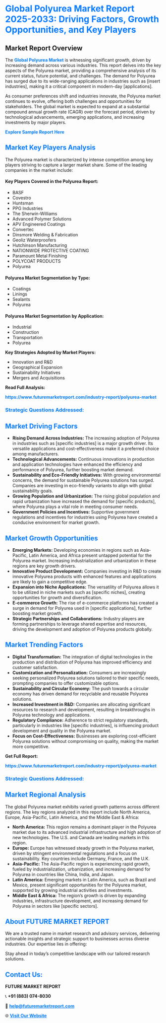 <h1 style="color: #007BFF;">Global Polyurea Market Report 2025-2033: Driving Factors, Growth Opportunities, and Key Players</h1>

<section id="overview">
<h2>Market Report Overview</h2>
<p>The <a href="https://www.futuremarketreport.com/industry-report/polyurea-market" style="color: #007BFF; text-decoration: none;"><strong>Global Polyurea Market</strong></a> is witnessing significant growth, driven by increasing demand across various industries. This report delves into the key aspects of the Polyurea market, providing a comprehensive analysis of its current status, future potential, and challenges. The demand for Polyurea has surged due to its wide-ranging applications in industries such as [insert industries], making it a critical component in modern-day [applications].</p>
<p>As consumer preferences shift and industries innovate, the Polyurea market continues to evolve, offering both challenges and opportunities for stakeholders. The global market is expected to expand at a substantial compound annual growth rate (CAGR) over the forecast period, driven by technological advancements, emerging applications, and increasing investments by major players.</p>
</section>

<section id="overview">
<p><a href="https://www.futuremarketreport.com/request-sample/reportId=27377" style="color: #007BFF; text-decoration: none;"><strong>Explore Sample Report Here</strong></a></p>
</section>

<section id="key-players">
<h2 style="color: #007BFF;">Market Key Players Analysis</h2>
<p>The Polyurea market is characterized by intense competition among key players striving to capture a larger market share. Some of the leading companies in the market include:</p>
<h4>Key Players Covered in the Polyurea Report:</h4>
<ul><li>BASF</li><li>Covestro</li><li>Huntsman</li><li>PPG Industries</li><li>The Sherwin-Williams</li><li>Advanced Polymer Solutions</li><li>APV Engineered Coatings</li><li>Convertec</li><li>Dinsmore Welding &amp; Fabrication</li><li>Geoliz Waterproofers</li><li>Hutchinson Manufacturing</li><li>NATIONWIDE PROTECTIVE COATING</li><li>Paramount Metal Finishing</li><li>POLYCOAT PRODUCTS</li><li>Polyurea</li></ul>
<h4>Polyurea Market Segmentation by Type:</h4>
<ul><li>Coatings</li><li>Linings</li><li>Sealants</li><li>Polyurea</li></ul>

<h4>Polyurea Market Segmentation by Application:</h4>
<ul><li>Industrial</li><li>Construction</li><li>Transportation</li><li>Polyurea</li></ul>
<p><strong>Key Strategies Adopted by Market Players:</strong></p>
<ul>
<li>Innovation and R&D</li>
<li>Geographical Expansion</li>
<li>Sustainability Initiatives</li>
<li>Mergers and Acquisitions</li>
</ul>
</section>

<section>
<p><strong>Read Full Analysis: </strong></p><a href="https://www.futuremarketreport.com/industry-report/polyurea-market" style="color: #007BFF; text-decoration: none;"><strong>https://www.futuremarketreport.com/industry-report/polyurea-market</strong></a>
<h3 style="color: #007BFF;">Strategic Questions Addressed:</h3>
</section>

<section id="driving-factors">
<h2 style="color: #007BFF;">Market Driving Factors</h2>
<ul>
<li><strong>Rising Demand Across Industries:</strong> The increasing adoption of Polyurea in industries such as [specific industries] is a major growth driver. Its versatile applications and cost-effectiveness make it a preferred choice among manufacturers.</li>
<li><strong>Technological Advancements:</strong> Continuous innovations in production and application technologies have enhanced the efficiency and performance of Polyurea, further boosting market demand.</li>
<li><strong>Sustainability and Eco-Friendly Initiatives:</strong> With growing environmental concerns, the demand for sustainable Polyurea solutions has surged. Companies are investing in eco-friendly variants to align with global sustainability goals.</li>
<li><strong>Growing Population and Urbanization:</strong> The rising global population and rapid urbanization have increased the demand for [specific products], where Polyurea plays a vital role in meeting consumer needs.</li>
<li><strong>Government Policies and Incentives:</strong> Supportive government regulations and incentives for industries using Polyurea have created a conducive environment for market growth.</li>
</ul>
</section>

<section id="growth-opportunities">
<h2 style="color: #007BFF;">Market Growth Opportunities</h2>
<ul>
<li><strong>Emerging Markets:</strong> Developing economies in regions such as Asia-Pacific, Latin America, and Africa present untapped potential for the Polyurea market. Increasing industrialization and urbanization in these regions are key growth drivers.</li>
<li><strong>Innovative Product Development:</strong> Companies investing in R&D to create innovative Polyurea products with enhanced features and applications are likely to gain a competitive edge.</li>
<li><strong>Expansion into Niche Applications:</strong> The versatility of Polyurea allows it to be utilized in niche markets such as [specific niches], creating opportunities for growth and diversification.</li>
<li><strong>E-commerce Growth:</strong> The rise of e-commerce platforms has created a surge in demand for Polyurea used in [specific applications], further boosting market growth.</li>
<li><strong>Strategic Partnerships and Collaborations:</strong> Industry players are forming partnerships to leverage shared expertise and resources, driving the development and adoption of Polyurea products globally.</li>
</ul>
</section>

<section id="trending-factors">
<h2 style="color: #007BFF;">Market Trending Factors</h2>
<ul>
<li><strong>Digital Transformation:</strong> The integration of digital technologies in the production and distribution of Polyurea has improved efficiency and customer satisfaction.</li>
<li><strong>Customization and Personalization:</strong> Consumers are increasingly seeking personalized Polyurea solutions tailored to their specific needs, prompting companies to offer customizable options.</li>
<li><strong>Sustainability and Circular Economy:</strong> The push towards a circular economy has driven demand for recyclable and reusable Polyurea solutions.</li>
<li><strong>Increased Investment in R&D:</strong> Companies are allocating significant resources to research and development, resulting in breakthroughs in Polyurea technology and applications.</li>
<li><strong>Regulatory Compliance:</strong> Adherence to strict regulatory standards, particularly in industries like [specific industries], is influencing product development and quality in the Polyurea market.</li>
<li><strong>Focus on Cost-Effectiveness:</strong> Businesses are exploring cost-efficient Polyurea solutions without compromising on quality, making the market more competitive.</li>
</ul>
</section>

<section>
<p><strong>Get Full Report: </strong></p><a href="https://www.futuremarketreport.com/industry-report/polyurea-market" style="color: #007BFF; text-decoration: none;"><strong>https://www.futuremarketreport.com/industry-report/polyurea-market</strong></a>
<h3 style="color: #007BFF;">Strategic Questions Addressed:</h3>
</section>


<section id="regional-analysis">
<h2 style="color: #007BFF;">Market Regional Analysis</h2>
<p>The global Polyurea market exhibits varied growth patterns across different regions. The key regions analyzed in this report include North America, Europe, Asia-Pacific, Latin America, and the Middle East & Africa:</p>
<ul>
<li><strong>North America:</strong> This region remains a dominant player in the Polyurea market due to its advanced industrial infrastructure and high adoption of new technologies. The U.S. and Canada are leading markets in this region.</li>
<li><strong>Europe:</strong> Europe has witnessed steady growth in the Polyurea market, driven by stringent environmental regulations and a focus on sustainability. Key countries include Germany, France, and the U.K.</li>
<li><strong>Asia-Pacific:</strong> The Asia-Pacific region is experiencing rapid growth, fueled by industrialization, urbanization, and increasing demand for Polyurea in countries like China, India, and Japan.</li>
<li><strong>Latin America:</strong> Emerging markets in Latin America, such as Brazil and Mexico, present significant opportunities for the Polyurea market, supported by growing industrial activities and investments.</li>
<li><strong>Middle East & Africa:</strong> The region’s growth is driven by expanding industries, infrastructure development, and increasing demand for Polyurea in sectors like [specific sectors].</li>
</ul>
</section>

<footer>
<h2 style="color: #007BFF;">About FUTURE MARKET REPORT</h2>
<p>We are a trusted name in market research and advisory services, delivering actionable insights and strategic support to businesses across diverse industries. Our expertise lies in offering:</p>

<p>Stay ahead in today’s competitive landscape with our tailored research solutions.</p>

<h2 style="color: #007BFF;">Contact Us:</h2>
<p><strong>FUTURE MARKET REPORT</strong></p>
<p>📞 <strong>+91 (883) 074-8030</strong></p>
<p>📧 <strong><a href="mailto:help@futuremarketreport.com" style="color: #007BFF;">help@futuremarketreport.com</a></strong></p>
<p>🌐 <strong><a href="https://www.futuremarketreport.com/" style="color: #007BFF;">Visit Our Website</a></strong></p>
</footer>